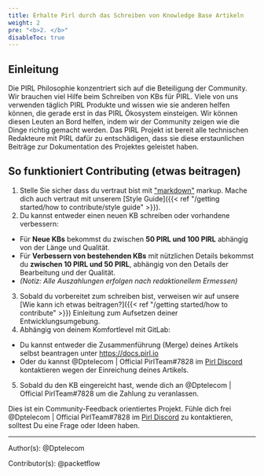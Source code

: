```yaml
---
title: Erhalte Pirl durch das Schreiben von Knowledge Base Artikeln
weight: 2
pre: "<b>2. </b>"
disableToc: true
---
```


## Einleitung

Die PIRL Philosophie konzentriert sich auf die Beteiligung der Community. Wir brauchen viel Hilfe beim Schreiben von KBs für PIRL. Viele von uns verwenden täglich PIRL Produkte und wissen wie sie anderen helfen können, die gerade erst in das PIRL Ökosystem einsteigen. Wir können diesen Leuten an Bord helfen, indem wir der Community zeigen wie die Dinge richtig gemacht werden. Das PIRL Projekt ist bereit alle technischen Redakteure mit PIRL dafür zu entschädigen, dass sie diese erstaunlichen Beiträge zur Dokumentation des Projektes geleistet haben.

## So funktioniert Contributing (etwas beitragen)

1. Stelle Sie sicher dass du vertraut bist mit ["markdown"](https://daringfireball.net/projects/markdown/syntax) markup. Mache dich auch vertraut mit unserem [Style Guide]({{< ref "/getting started/how to contribute/style guide" >}}).
2. Du kannst entweder einen neuen KB schreiben oder vorhandene verbessern:
  * Für **Neue KBs** bekommst du zwischen **50 PIRL und 100 PIRL** abhängig von der Länge und Qualität.
  * Für **Verbessern von bestehenden KBs** mit nützlichen Details bekommst du **zwischen 10 PIRL und 50 PIRL**, abhängig von den Details der Bearbeitung und der Qualität.
  * *(Notiz: Alle Auszahlungen erfolgen nach redaktionellem Ermessen)*
3. Sobald du vorbereitet zum schreiben bist, verweisen wir auf unsere [Wie kann ich etwas beitragen?]({{< ref "/getting started/how to contribute" >}}) Einleitung zum Aufsetzen deiner Entwicklungsumgebung.
4. Abhängig von deinem Komfortlevel mit GitLab:
  * Du kannst entweder die Zusammenführung (Merge) deines Artikels selbst beantragen unter https://docs.pirl.io
  * Oder du kannst @Dptelecom | Official PirlTeam#7828 im [Pirl Discord](https://discord.gg/ZSAzcmn) kontaktieren wegen der Einreichung deines Artikels.
5. Sobald du den KB eingereicht hast, wende dich an @Dptelecom | Official PirlTeam#7828 um die Zahlung zu veranlassen.

Dies ist ein Community-Feedback orientiertes Projekt. Fühle dich frei @Dptelecom | Official PirlTeam#7828 im [Pirl Discord](https://discord.gg/ZSAzcmn) zu kontaktieren, solltest Du eine Frage oder Ideen haben.






---
Author(s):
@Dptelecom


Contributor(s):
@packetflow